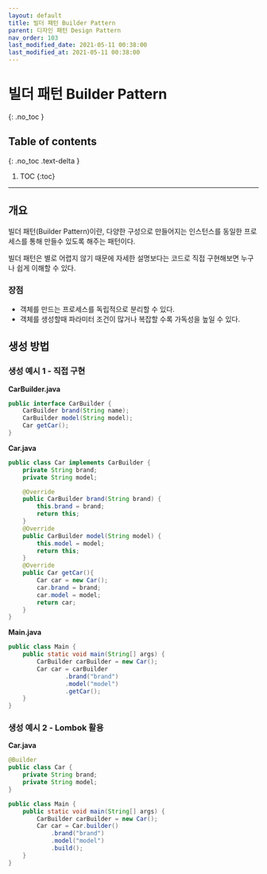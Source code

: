 ```yaml
---
layout: default
title: 빌더 패턴 Builder Pattern
parent: 디자인 패턴 Design Pattern
nav_order: 103
last_modified_date: 2021-05-11 00:38:00
last_modified_at: 2021-05-11 00:38:00
---
```


# 빌더 패턴 Builder Pattern
{: .no_toc }

## Table of contents
{: .no_toc .text-delta }

1. TOC
{:toc}

---

## 개요

빌더 패턴(Builder Pattern)이란,  다양한 구성으로 만들어지는 인스턴스를 동일한 프로세스를 통해 만들수 있도록 해주는 패턴이다. 

빌더 패턴은 별로 어렵지 않기 때문에 자세한 설명보다는 코드로 직접 구현해보면 누구나 쉽게 이해할 수 있다. 

### 장점

- 객체를 만드는 프로세스를 독립적으로 분리할 수 있다.
- 객체를 생성할때 파라미터 조건이 많거나 복잡할 수록 가독성을 높일 수 있다.

## 생성 방법

### 생성 예시 1 - 직접 구현

**CarBuilder.java**
```java
public interface CarBuilder {
    CarBuilder brand(String name);
    CarBuilder model(String model);
    Car getCar();
}
```

**Car.java**
```java
public class Car implements CarBuilder {
    private String brand;
    private String model;

    @Override
    public CarBuilder brand(String brand) {
        this.brand = brand;
        return this;
    }
    @Override
    public CarBuilder model(String model) {
        this.model = model;
        return this;
    }
    @Override
    public Car getCar(){
        Car car = new Car();
        car.brand = brand;
        car.model = model;
        return car;
    }
}
```

**Main.java**
```java
public class Main {
    public static void main(String[] args) {
        CarBuilder carBuilder = new Car();
        Car car = carBuilder
                .brand("brand")
                .model("model")
                .getCar();
    }
}
```

### 생성 예시 2 - Lombok 활용

**Car.java**
```java
@Builder
public class Car {
    private String brand;
    private String model;
}
```

```java
public class Main {
    public static void main(String[] args) {
        CarBuilder carBuilder = new Car();
        Car car = Car.builder()
            .brand("brand")
            .model("model")
            .build();
    }
}
```